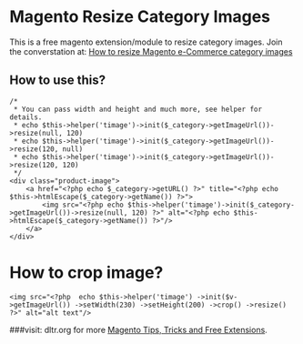 Magento Resize Category Images
==============================

This is a free magento extension/module to resize category images. 
Join the converstation at: 
[How to resize Magento e-Commerce category images](http://dltr.org/blog/magento/121/How-to-resize-Magento-e-Commerce-category-images)

## How to use this?

	/*
	 * You can pass width and height and much more, see helper for details.
	 * echo $this->helper('timage')->init($_category->getImageUrl())->resize(null, 120)
	 * echo $this->helper('timage')->init($_category->getImageUrl())->resize(120, null)
	 * echo $this->helper('timage')->init($_category->getImageUrl())->resize(120, 120)
	 */
	<div class="product-image">
		<a href="<?php echo $_category->getURL() ?>" title="<?php echo $this->htmlEscape($_category->getName()) ?>">
			<img src="<?php echo $this->helper('timage')->init($_category->getImageUrl())->resize(null, 120) ?>" alt="<?php echo $this->htmlEscape($_category->getName()) ?>"/>
		</a>
	</div>
	
# How to crop image?
`
<img src="<?php 
	echo $this->helper('timage')
			  ->init($v->getImageUrl())
			  ->setWidth(230)
			  ->setHeight(200)
			  ->crop()
			  ->resize() 
	?>" alt="alt text"/>
`

###visit: dltr.org for more [Magento Tips, Tricks and Free Extensions](http://dltr.org/).
